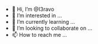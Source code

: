 - 👋 Hi, I’m @I3ravo
- 👀 I’m interested in ...
- 🌱 I’m currently learning ...
- 💞️ I’m looking to collaborate on ...
- 📫 How to reach me ...

<!---
I3ravo/I3ravo is a ✨ special ✨ repository because its `README.md` (this file) appears on your GitHub profile.
You can click the Preview link to take a look at your changes.
--->
